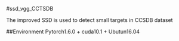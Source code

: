 #ssd_vgg_CCTSDB

The improved SSD is used to detect small targets in CCSDB dataset


##Environment
Pytorch1.6.0 + cuda10.1 + Ubutun16.04

